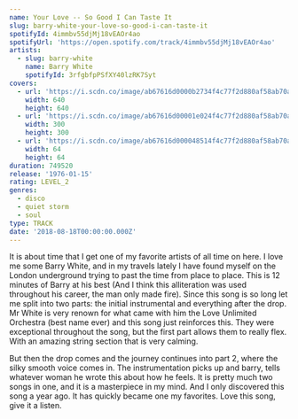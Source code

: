 ```yaml
---
name: Your Love -- So Good I Can Taste It
slug: barry-white-your-love-so-good-i-can-taste-it
spotifyId: 4immbv55djMj18vEAOr4ao
spotifyUrl: 'https://open.spotify.com/track/4immbv55djMj18vEAOr4ao'
artists:
  - slug: barry-white
    name: Barry White
    spotifyId: 3rfgbfpPSfXY40lzRK7Syt
covers:
  - url: 'https://i.scdn.co/image/ab67616d0000b2734f4c77f2d880af58ab70ad8a'
    width: 640
    height: 640
  - url: 'https://i.scdn.co/image/ab67616d00001e024f4c77f2d880af58ab70ad8a'
    width: 300
    height: 300
  - url: 'https://i.scdn.co/image/ab67616d000048514f4c77f2d880af58ab70ad8a'
    width: 64
    height: 64
duration: 749520
release: '1976-01-15'
rating: LEVEL_2
genres:
  - disco
  - quiet storm
  - soul
type: TRACK
date: '2018-08-18T00:00:00.000Z'
---
```

It is about time that I get one of my favorite artists of all time on here. I love me some
Barry White, and in my travels lately I have found myself on the London underground trying
to past the time from place to place. This is 12 minutes of Barry at his best (And I think
this alliteration was used throughout his career, the man only made fire). Since this song
is so long let me split into two parts: the initial instrumental and everything after the drop.
Mr White is very renown for what came with him the Love Unlimited Orchestra (best name ever)
and this song just reinforces this. They were exceptional throughout the song, but the first
part allows them to really flex. With an amazing string section that is very calming.

But then the drop comes and the journey continues into part 2, where the silky smooth voice
comes in. The instrumentation picks up and barry, tells whatever woman he wrote this about
how he feels. It is pretty much two songs in one, and it is a masterpiece in my mind. And
I only discovered this song a year ago. It has quickly became one my favorites. Love this
song, give it a listen.

